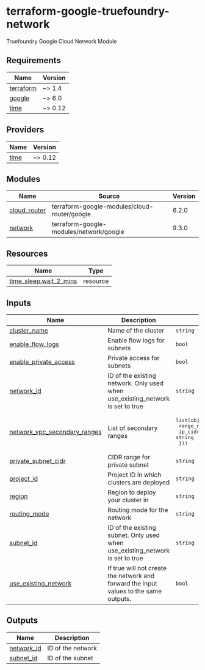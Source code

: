 # terraform-google-truefoundry-network
Truefoundry Google Cloud Network Module

<!-- BEGIN_TF_DOCS -->
## Requirements

| Name | Version |
|------|---------|
| <a name="requirement_terraform"></a> [terraform](#requirement\_terraform) | ~> 1.4 |
| <a name="requirement_google"></a> [google](#requirement\_google) | ~> 6.0 |
| <a name="requirement_time"></a> [time](#requirement\_time) | ~> 0.12 |

## Providers

| Name | Version |
|------|---------|
| <a name="provider_time"></a> [time](#provider\_time) | ~> 0.12 |

## Modules

| Name | Source | Version |
|------|--------|---------|
| <a name="module_cloud_router"></a> [cloud\_router](#module\_cloud\_router) | terraform-google-modules/cloud-router/google | 6.2.0 |
| <a name="module_network"></a> [network](#module\_network) | terraform-google-modules/network/google | 9.3.0 |

## Resources

| Name | Type |
|------|------|
| [time_sleep.wait_2_mins](https://registry.terraform.io/providers/hashicorp/time/latest/docs/resources/sleep) | resource |

## Inputs

| Name | Description | Type | Default | Required |
|------|-------------|------|---------|:--------:|
| <a name="input_cluster_name"></a> [cluster\_name](#input\_cluster\_name) | Name of the cluster | `string` | n/a | yes |
| <a name="input_enable_flow_logs"></a> [enable\_flow\_logs](#input\_enable\_flow\_logs) | Enable flow logs for subnets | `bool` | `false` | no |
| <a name="input_enable_private_access"></a> [enable\_private\_access](#input\_enable\_private\_access) | Private access for subnets | `bool` | `true` | no |
| <a name="input_network_id"></a> [network\_id](#input\_network\_id) | ID of the existing network. Only used when use\_existing\_network is set to true | `string` | `""` | no |
| <a name="input_network_vpc_secondary_ranges"></a> [network\_vpc\_secondary\_ranges](#input\_network\_vpc\_secondary\_ranges) | List of secondary ranges | <pre>list(object({<br/>    range_name    = string<br/>    ip_cidr_range = string<br/>  }))</pre> | `[]` | no |
| <a name="input_private_subnet_cidr"></a> [private\_subnet\_cidr](#input\_private\_subnet\_cidr) | CIDR range for private subnet | `string` | `""` | no |
| <a name="input_project_id"></a> [project\_id](#input\_project\_id) | Project ID in which clusters are deployed | `string` | n/a | yes |
| <a name="input_region"></a> [region](#input\_region) | Region to deploy your cluster in | `string` | n/a | yes |
| <a name="input_routing_mode"></a> [routing\_mode](#input\_routing\_mode) | Routing mode for the network | `string` | `"GLOBAL"` | no |
| <a name="input_subnet_id"></a> [subnet\_id](#input\_subnet\_id) | ID of the existing subnet. Only used when use\_existing\_network is set to true | `string` | `""` | no |
| <a name="input_use_existing_network"></a> [use\_existing\_network](#input\_use\_existing\_network) | If true will not create the network and forward the input values to the same outputs. | `bool` | `false` | no |

## Outputs

| Name | Description |
|------|-------------|
| <a name="output_network_id"></a> [network\_id](#output\_network\_id) | ID of the network |
| <a name="output_subnet_id"></a> [subnet\_id](#output\_subnet\_id) | ID of the subnet |
<!-- END_TF_DOCS -->